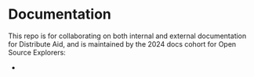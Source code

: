 # Documentation

This repo is for collaborating on both internal and external documentation for Distribute Aid, and is maintained by the 2024 docs cohort for Open Source Explorers:

- 
